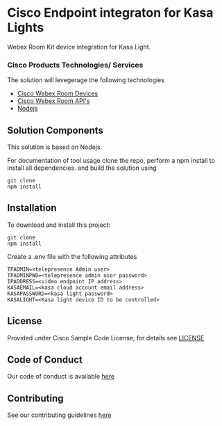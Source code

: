 # Cisco Endpoint integraton for Kasa Lights

Webex Room Kit device integration for Kasa Light.

### Cisco Products Technologies/ Services
The solution will levegerage the following technologies
* [Cisco Webex Room Devices](https://www.cisco.com/c/en/us/products/collaboration-endpoints/webex-room-series/index.html)
* [Cisco Webex Room API's](https://www.cisco.com/c/dam/en/us/td/docs/telepresence/endpoint/ce96/collaboration-endpoint-software-api-reference-guide-ce96.pdf)
* [Nodejs](https://nodejs.org/en/)

## Solution Components

This solution is based on Nodejs.

For documentation of tool usage clone the repo, perform a npm install to install all dependencies. and build the solution using
    
    git clone 
    npm install


## Installation

To download and install this project:

    git clone 
    npm install
    
Create a .env file with the following attributes

    TPADMIN=<telepresence Admin user>
    TPADMINPWD=<telepresence admin user password>
    IPADDRESS=<video endpoint IP address>
    KASAEMAIL=<kasa cloud account email address>
    KASAPASSWORD=<kasa light password>
    KASALIGHT=<Kasa light device ID to be controlled>
    
## License

Provided under Cisco Sample Code License, for details see [LICENSE](./LICENSE.md)

## Code of Conduct

Our code of conduct is available [here](./CODE_OF_CONDUCT.md)

## Contributing

See our contributing guidelines [here](./CONTRIBUTING.md)